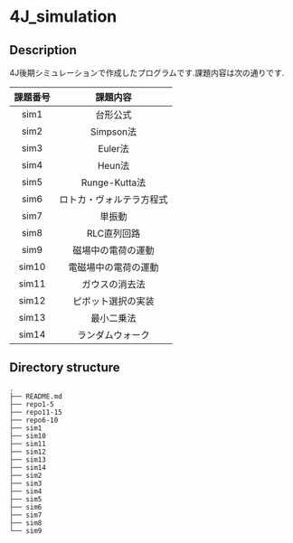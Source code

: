 # 4J_simulation

## Description
4J後期シミュレーションで作成したプログラムです.課題内容は次の通りです.

|課題番号|課題内容|
:-:|:-:
|sim1|台形公式|
|sim2|Simpson法|
|sim3|Euler法|
|sim4|Heun法|
|sim5|Runge-Kutta法|
|sim6|ロトカ・ヴォルテラ方程式|
|sim7|単振動|
|sim8|RLC直列回路|
|sim9|磁場中の電荷の運動|
|sim10|電磁場中の電荷の運動|
|sim11|ガウスの消去法|
|sim12|ピボット選択の実装|
|sim13|最小二乗法|
|sim14|ランダムウォーク|

## Directory structure
```
.
├── README.md
├── repo1-5
├── repo11-15
├── repo6-10
├── sim1
├── sim10
├── sim11
├── sim12
├── sim13
├── sim14
├── sim2
├── sim3
├── sim4
├── sim5
├── sim6
├── sim7
├── sim8
└── sim9
```